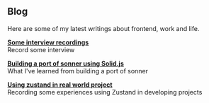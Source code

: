 ## Blog

Here are some of my latest writings about frontend, work and life.

<BlogPost image="/images/interview/cover.jpg">

**[Some interview recordings](./blog/interview)**
<br>Record some interview

</BlogPost>

<BlogPost image="/images/build-solid-sonner-toast/cover.jpg">

**[Building a port of sonner using Solid.js](./blog/build-solid-sonner-toast)**
<br>What I've learned from building a port of sonner

</BlogPost>

<BlogPost image="/images/using-zustand-in-realworld-project/cover.jpg">

**[Using zustand in real world project](./blog/using-zustand-in-realworld-project)**
<br>Recording some experiences using Zustand in developing projects

</BlogPost>